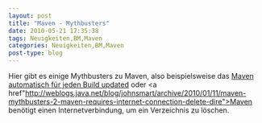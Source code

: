 ```yaml
---
layout: post
title: "Maven - Mythbusters"
date: 2010-05-21 17:35:38
tags: Neuigkeiten,BM,Maven
categories: Neuigkeiten,BM,Maven
post-type: blog
---
```

Hier gibt es einige Mythbusters zu Maven, also beispielsweise das <a href="http://weblogs.java.net/blog/johnsmart/archive/2010/01/06/maven-mythbusters-maven-automatically-updates-every-build">Maven automatisch für jeden Build updated</a> oder <a href"http://weblogs.java.net/blog/johnsmart/archive/2010/01/11/maven-mythbusters-2-maven-requires-internet-connection-delete-dire">Maven benötigt einen Internetverbindung, um ein Verzeichnis zu löschen</a>.
